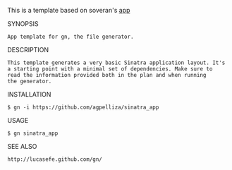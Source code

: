 This is a template based on soveran's [app](https://gihub.com/soveran/app)

SYNOPSIS

    App template for gn, the file generator.

DESCRIPTION

    This template generates a very basic Sinatra application layout. It's
    a starting point with a minimal set of dependencies. Make sure to
    read the information provided both in the plan and when running
    the generator.

INSTALLATION

    $ gn -i https://github.com/agpelliza/sinatra_app

USAGE

    $ gn sinatra_app

SEE ALSO

    http://lucasefe.github.com/gn/
